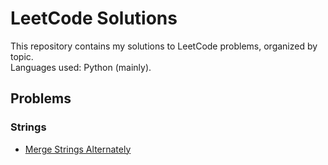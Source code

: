 # LeetCode Solutions

This repository contains my solutions to LeetCode problems, organized by topic.  
Languages used: Python (mainly).  

## Problems

### Strings
- [Merge Strings Alternately](https://github.com/senaalanur/leetcode-solutions/blob/main/merge_strings_alternately.py)
